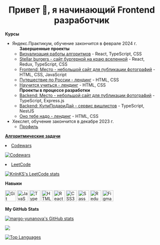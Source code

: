 <h1 align="center">Привет 🖖, я начинающий Frontend разработчик</h1>

<b>Курсы</b>

<ul>
  <li>Яндекс.Практикум, обучение закончится в феврале 2024 г.
    <ul>
      <b>Завершенные проекты</b>
      <li><a href="https://github.com/margo-yunanova/algososh">Визуализация работы алгоритмов</a> - React, TypeScript,
        CSS</li>
      <li><a href="https://github.com/margo-yunanova/react-burger">Stellar burgers - сайт бургерной на краю
          вселенной</a>
        - React, Redux, TypeScript, CSS
      </li>
      <li><a href="https://github.com/margo-yunanova/mesto-project">Frontend: Место - небольшой сайт для публикации
          фотографий</a>
        - HTML, CSS, JavaScript
      </li>
      <!-- <li><a href="https://ru.hexlet.io/u/margo-yunanova">Балапанлар - коммерческий лендинг для образовательного
          учреждения</a></li> -->
      <li><a href="https://github.com/margo-yunanova/russian-travel">Путешествие по России - лендинг</a> - HTML, CSS
      </li>
      <li><a href="https://github.com/margo-yunanova/how-to-learn-plus">Научится учиться - лендинг</a> - HTML, CSS</li>
    </ul>
    <ul>
      <b>Проекты в процессе разработки</b>
      <li><a href="https://github.com/margo-yunanova/mesto-project-plus">Backend: Место - небольшой сайт для публикации
          фотографий</a>
        - TypeScript, Express.js
      </li>
      <li><a href="https://github.com/margo-yunanova/mesto-project-plus">Backend: КупиПодариДай - сервис вишлистов</a>
        - TypeScript, NestJS
      </li>
      <li><a href="https://github.com/margo-yunanova/ono-tebe-nado">Оно тебе надо - лендинг</a>
        - HTML, CSS
      </li>
    </ul>
  </li>
  <li>Хекслет, обучение закончится в декабре 2023 г.
    <ul>
      <li><a href="https://ru.hexlet.io/u/margo-yunanova">Профиль</a></li>
    </ul>
  </li>
</ul>

<a href="https://github.com/margo-yunanova/javascript-algorithms"><b>Алгоритмические задачи</b></a>

<li><a href='https://github.com/margo-yunanova/javascript-algorithms/tree/main/codewars'>Codewars</a></li>

[![Codewars](https://github.r2v.ch/codewars?user=rsschool_7a85748007a54f51)](https://www.codewars.com/users/rsschool_7a85748007a54f51)

<li><a href='https://github.com/margo-yunanova/javascript-algorithms/tree/main/leetcode'>LeetCode</a></li>

[![KnlnKS's LeetCode
stats](https://leetcode-stats-six.vercel.app/?username=margoYunanova&theme=dark)](https://leetcode.com/margoYunanova)

<b>Навыки</b>

<p align="left">
  <a href="https://git-scm.com/" target="_blank" rel="noreferrer"><img
      src="https://raw.githubusercontent.com/danielcranney/readme-generator/main/public/icons/skills/git-colored.svg"
      width="36" height="36" alt="Git" /></a>
  <a href="https://developer.mozilla.org/en-US/docs/Web/JavaScript" target="_blank" rel="noreferrer"><img
      src="https://raw.githubusercontent.com/danielcranney/readme-generator/main/public/icons/skills/javascript-colored.svg"
      width="36" height="36" alt="JavaScript" /></a>
  <a href="https://www.typescriptlang.org/" target="_blank" rel="noreferrer"><img
      src="https://raw.githubusercontent.com/danielcranney/readme-generator/main/public/icons/skills/typescript-colored.svg"
      width="36" height="36" alt="TypeScript" /></a>
  <a href="https://developer.mozilla.org/en-US/docs/Glossary/HTML5" target="_blank" rel="noreferrer"><img
      src="https://raw.githubusercontent.com/danielcranney/readme-generator/main/public/icons/skills/html5-colored.svg"
      width="36" height="36" alt="HTML5" /></a>
  <a href="https://reactjs.org/" target="_blank" rel="noreferrer"><img
      src="https://raw.githubusercontent.com/danielcranney/readme-generator/main/public/icons/skills/react-colored.svg"
      width="36" height="36" alt="React" /></a>
  <a href="https://www.w3.org/TR/CSS/#css" target="_blank" rel="noreferrer"><img
      src="https://raw.githubusercontent.com/danielcranney/readme-generator/main/public/icons/skills/css3-colored.svg"
      width="36" height="36" alt="CSS3" /></a>
  <a href="https://sass-lang.com/" target="_blank" rel="noreferrer"><img
      src="https://raw.githubusercontent.com/danielcranney/readme-generator/main/public/icons/skills/sass-colored.svg"
      width="36" height="36" alt="Sass" /></a>
  <a href="https://redux.js.org/" target="_blank" rel="noreferrer"><img
      src="https://raw.githubusercontent.com/danielcranney/readme-generator/main/public/icons/skills/redux-colored.svg"
      width="36" height="36" alt="Redux" /></a>
  <a href="https://www.figma.com/" target="_blank" rel="noreferrer"><img
      src="https://raw.githubusercontent.com/danielcranney/readme-generator/main/public/icons/skills/figma-colored.svg"
      width="36" height="36" alt="Figma" /></a>
</p>

<!-- <b>Социальные сети</b>

<p align="left"> <a href="https://www.github.com/margo-yunanova" target="_blank" rel="noreferrer"><img src="https://raw.githubusercontent.com/danielcranney/readme-generator/main/public/icons/socials/github.svg" width="32" height="32" /></a></p> -->

<b>My GitHub Stats</b>

<a href="http://www.github.com/margo-yunanova"><img
    src="https://github-readme-stats.vercel.app/api?username=margo-yunanova&show_icons=true&hide=stars,&count_private=true&title_color=a855f7&text_color=ffffff&icon_color=a855f7&bg_color=000000&hide_border=true&show_icons=true"
    alt="margo-yunanova's GitHub stats" /></a>

<a href="http://www.github.com/margo-yunanova"><img
    src="https://github-readme-streak-stats.herokuapp.com/?user=margo-yunanova&stroke=ffffff&background=000000&ring=a855f7&fire=a855f7&currStreakNum=ffffff&currStreakLabel=a855f7&sideNums=ffffff&sideLabels=ffffff&dates=ffffff&hide_border=true" /></a>

<!-- <a href="http://www.github.com/margo-yunanova"><img src="https://github-readme-activity-graph.cyclic.app/graph?username=margo-yunanova&bg_color=000000&color=ffffff&line=a855f7&point=ffffff&area_color=000000&area=true&hide_border=true&custom_title=GitHub%20Commits%20Graph" alt="GitHub Commits Graph" /></a> -->

<a href="https://github.com/margo-yunanova" align="left"><img
    src="https://github-readme-stats.vercel.app/api/top-langs/?username=margo-yunanova&langs_count=10&title_color=a855f7&text_color=ffffff&icon_color=a855f7&bg_color=000000&hide_border=true&locale=en&custom_title=Top%20%Languages"
    alt="Top Languages" /></a>
